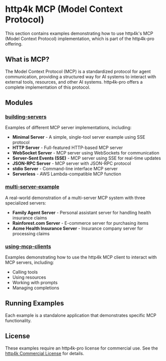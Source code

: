 # http4k MCP (Model Context Protocol)

This section contains examples demonstrating how to use http4k's MCP (Model Context Protocol) implementation, which is part of the http4k-pro offering.

## What is MCP?

The Model Context Protocol (MCP) is a standardized protocol for agent communication, providing a structured way for AI systems to interact with external tools, resources, and other AI systems. http4k-pro offers a complete implementation of this protocol.

## Modules

### [building-servers](./building-servers)
Examples of different MCP server implementations, including:
- **Minimal Server** - A simple, single-tool server example using SSE protocol
- **HTTP Server** - Full-featured HTTP-based MCP server  
- **WebSocket Server** - MCP server using WebSockets for communication
- **Server-Sent Events (SSE)** - MCP server using SSE for real-time updates
- **JSON-RPC Server** - MCP server with JSON-RPC protocol
- **stdio Server** - Command-line interface MCP server
- **Serverless** - AWS Lambda-compatible MCP function

### [multi-server-example](./multi-server-example)
A real-world demonstration of a multi-server MCP system with three specialized servers:
- **Family Agent Server** - Personal assistant server for handling health insurance claims
- **Rainforest.com Server** - E-commerce server for purchasing items
- **Acme Health Insurance Server** - Insurance company server for processing claims

### [using-mcp-clients](./using-mcp-clients)
Examples demonstrating how to use the http4k MCP client to interact with MCP servers, including:
- Calling tools
- Using resources
- Working with prompts
- Managing completions

## Running Examples

Each example is a standalone application that demonstrates specific MCP functionality.

## License

These examples require an http4k-pro license for commercial use. See the [http4k Commercial License](https://www.http4k.org/commercial-license/) for details.
